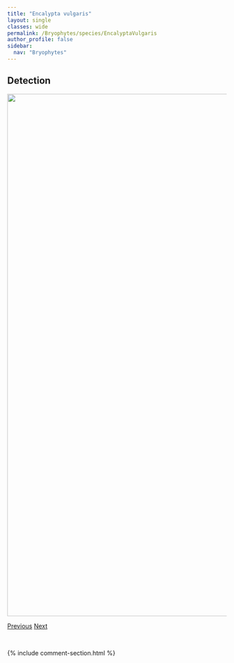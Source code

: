 ```yaml
---
title: "Encalypta vulgaris"
layout: single
classes: wide
permalink: /Bryophytes/species/EncalyptaVulgaris
author_profile: false
sidebar:
  nav: "Bryophytes"
---
```


<h2>Detection</h2>

<a href="https://drive.google.com/uc?export=view&id=1sOjomfr6ZuVpFnSc7EzoExqL3E_DXuYv">
<img src="https://drive.google.com/uc?export=view&id=1sOjomfr6ZuVpFnSc7EzoExqL3E_DXuYv" height = "1200" width = "800">
</a>


<a href="/DevelopmentWebsite/Bryophytes/species/EncalyptaSpathulata" class="pagination--pager" title="Encalypta spathulata">Previous</a> <a href="/DevelopmentWebsite/Bryophytes/species/EntodonBrevisetus" class="pagination--pager" title="Entodon brevisetus">Next</a>

<p>&nbsp;</p>

{% include comment-section.html %}
